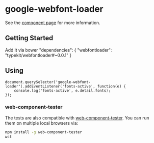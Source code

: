 google-webfont-loader
============

See the [component page](http://polymerlabs.github.io/google-webfont-loader) for more information.

## Getting Started
Add it via bower
  "dependencies": {
    "webfontloader": "typekit/webfontloader#~0.0.1"
  }
  

## Using
 <google-webfont-loader fonts="Droid Sans,Droid Serif"></google-webfont-loader>

    document.querySelector('google-webfont-loader').addEventListener('fonts-active', function(e) {
        console.log('fonts-active', e.detail.fonts);
    });
    
### web-component-tester

The tests are also compatible with [web-component-tester](https://github.com/Polymer/web-component-tester). You can run them on multiple local browsers via:

```sh
npm install -g web-component-tester
wct
```
